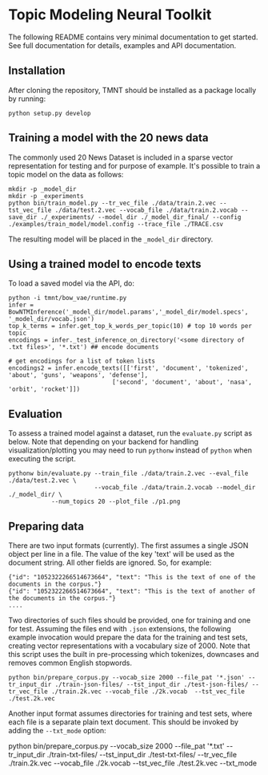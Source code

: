 # Topic Modeling Neural Toolkit

The following README contains very minimal documentation to get started.  See full documentation
for details, examples and API documentation.

## Installation

After cloning the repository, TMNT should be installed as a package locally by running:

```
python setup.py develop
```

## Training a model with the 20 news data

The commonly used 20 News Dataset is included in a sparse vector representation for testing and for purpose of example.
It's possible to train a topic model on the data as follows:

```
mkdir -p _model_dir
mkdir -p _experiments
python bin/train_model.py --tr_vec_file ./data/train.2.vec --tst_vec_file ./data/test.2.vec --vocab_file ./data/train.2.vocab --save_dir ./_experiments/ --model_dir ./_model_dir_final/ --config ./examples/train_model/model.config --trace_file ./TRACE.csv 
```

The resulting model will be placed in the `_model_dir` directory.

## Using a trained model to encode texts

To load a saved model via the API, do:

```
python -i tmnt/bow_vae/runtime.py
infer = BowNTMInference('_model_dir/model.params','_model_dir/model.specs', '_model_dir/vocab.json')
top_k_terms = infer.get_top_k_words_per_topic(10) # top 10 words per topic
encodings = infer._test_inference_on_directory('<some directory of .txt files>', '*.txt') ## encode documents

# get encodings for a list of token lists
encodings2 = infer.encode_texts([['first', 'document', 'tokenized', 'about', 'guns', 'weapons', 'defense'],
	                         ['second', 'document', 'about', 'nasa', 'orbit', 'rocket']])
```

## Evaluation

To assess a trained model against a dataset, run the `evaluate.py` script as below.  Note that depending
on your backend for handling visualization/plotting you may need to run `pythonw` instead of `python` when
executing the script.

```
pythonw bin/evaluate.py --train_file ./data/train.2.vec --eval_file ./data/test.2.vec \
                        --vocab_file ./data/train.2.vocab --model_dir ./_model_dir/ \
			--num_topics 20 --plot_file ./p1.png
```

## Preparing data

There are two input formats (currently).  The first assumes a single JSON object per line in a file.  The value of the key 'text' will
be used as the document string.  All other fields are ignored. So, for example:

```
{"id": "1052322266514673664", "text": "This is the text of one of the documents in the corpus."}
{"id": "1052322266514673664", "text": "This is the text of another of the documents in the corpus."}
....
```

Two directories of such files should be provided, one for training and one for test.  Assuming the files end with `.json` extensions, the
following example invocation would prepare the data for the training and test sets, creating vector representations with a vocabulary
size of 2000.  Note that this script uses the built in pre-processing which tokenizes, downcases and removes common English stopwords.

```
python bin/prepare_corpus.py --vocab_size 2000 --file_pat '*.json' --tr_input_dir ./train-json-files/ --tst_input_dir ./test-json-files/ --tr_vec_file ./train.2k.vec --vocab_file ./2k.vocab  --tst_vec_file ./test.2k.vec 
```

Another input format assumes directories for training and test sets, where each file is a separate plain text document. This should be
invoked by adding the `--txt_mode` option:


python bin/prepare_corpus.py --vocab_size 2000 --file_pat '*.txt' --tr_input_dir ./train-txt-files/ --tst_input_dir ./test-txt-files/ --tr_vec_file ./train.2k.vec --vocab_file ./2k.vocab  --tst_vec_file ./test.2k.vec --txt_mode

